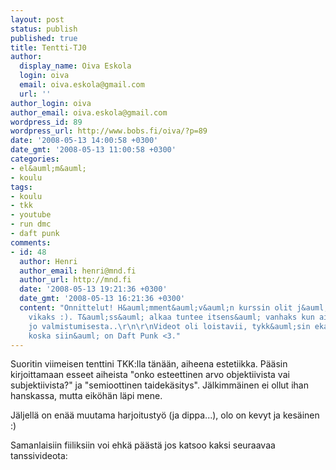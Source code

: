 ```yaml
---
layout: post
status: publish
published: true
title: Tentti-TJ0
author:
  display_name: Oiva Eskola
  login: oiva
  email: oiva.eskola@gmail.com
  url: ''
author_login: oiva
author_email: oiva.eskola@gmail.com
wordpress_id: 89
wordpress_url: http://www.bobs.fi/oiva/?p=89
date: '2008-05-13 14:00:58 +0300'
date_gmt: '2008-05-13 11:00:58 +0300'
categories:
- el&auml;m&auml;
- koulu
tags:
- koulu
- tkk
- youtube
- run dmc
- daft punk
comments:
- id: 48
  author: Henri
  author_email: henri@mnd.fi
  author_url: http://mnd.fi
  date: '2008-05-13 19:21:36 +0300'
  date_gmt: '2008-05-13 16:21:36 +0300'
  content: "Onnittelut! H&auml;mment&auml;v&auml;n kurssin olit j&auml;tt&auml;nyt
    vikaks :). T&auml;ss&auml; alkaa tuntee itsens&auml; vanhaks kun aika moni puhuu
    jo valmistumisesta..\r\n\r\nVideot oli loistavii, tykk&auml;sin ekasta enempi
    koska siin&auml; on Daft Punk <3."
---
```

<p>Suoritin viimeisen tenttini TKK:lla t&auml;n&auml;&auml;n, aiheena estetiikka. P&auml;&auml;sin kirjoittamaan esseet aiheista "onko esteettinen arvo objektiivista vai subjektiivista?" ja "semioottinen taidek&auml;sitys". J&auml;lkimm&auml;inen ei ollut ihan hanskassa, mutta eik&ouml;h&auml;n l&auml;pi mene.</p>
<p>J&auml;ljell&auml; on en&auml;&auml; muutama harjoitusty&ouml; (ja dippa...), olo on kevyt ja kes&auml;inen :)</p>
<p>Samanlaisiin fiiliksiin voi ehk&auml; p&auml;&auml;st&auml; jos katsoo kaksi seuraavaa tanssivideota:</p>
<p><object classid="clsid:d27cdb6e-ae6d-11cf-96b8-444553540000" width="425" height="350" codebase="http://download.macromedia.com/pub/shockwave/cabs/flash/swflash.cab#version=6,0,40,0"><param name="src" value="http://www.youtube.com/v/339ixMtHrVk" /><embed type="application/x-shockwave-flash" width="425" height="350" src="http://www.youtube.com/v/339ixMtHrVk"/></object></p>
<p><object classid="clsid:d27cdb6e-ae6d-11cf-96b8-444553540000" width="425" height="350" codebase="http://download.macromedia.com/pub/shockwave/cabs/flash/swflash.cab#version=6,0,40,0"><param name="src" value="http://www.youtube.com/v/KoQb8vb4blA" /><embed type="application/x-shockwave-flash" width="425" height="350" src="http://www.youtube.com/v/KoQb8vb4blA"/></object></p>
